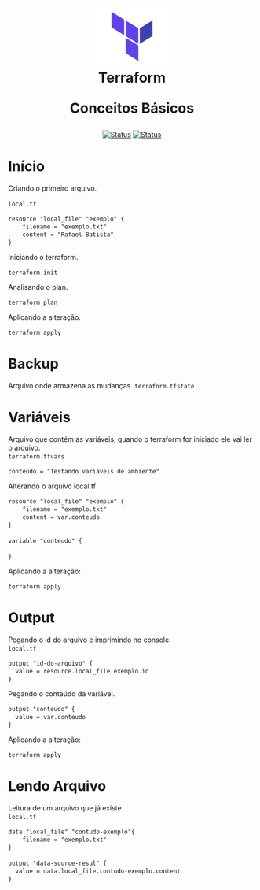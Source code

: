 <h1 align="center">
  <img src="./../image/terraform.png" alt="Kubernetes" width=150px height=120px >
  <br>
  Terraform

Conceitos Básicos
</h1>

<div align="center">

[![Status](https://img.shields.io/badge/version-1.0-blue)]()
[![Status](https://img.shields.io/badge/status-active-success.svg)]()

</div>


# Início

Criando o primeiro arquivo.

`local.tf`
```
resource "local_file" "exemplo" {
    filename = "exemplo.txt"
    content = "Rafael Batista"
}
```
Iniciando o terraform.
```
terraform init
```
Analisando o plan.
```
terraform plan
```
Aplicando a alteração.
```
terraform apply
```

# Backup
Arquivo onde armazena as mudanças. ` terraform.tfstate `

# Variáveis
Arquivo que contém as variáveis, quando o terraform for iniciado ele vai ler o arquivo.<br>
`terraform.tfvars`
```
conteudo = "Testando variáveis de ambiente"
```

Alterando o arquivo local.tf
```
resource "local_file" "exemplo" {
    filename = "exemplo.txt"
    content = var.conteudo
}

variable "conteudo" {
  
}
```
Aplicando a alteração:
```
terraform apply
```

# Output
Pegando o id do arquivo e imprimindo no console.<br>
`local.tf`
```
output "id-do-arquivo" {
  value = resource.local_file.exemplo.id
}
```
Pegando o conteúdo da variável.<br>
```
output "conteudo" {
  value = var.conteudo
}
```
Aplicando a alteração:
```
terraform apply
```
# Lendo Arquivo
Leitura de um arquivo que já existe.<br>
`local.tf`
```
data "local_file" "contudo-exemplo"{
    filename = "exemplo.txt"
}

output "data-source-resul" {
  value = data.local_file.contudo-exemplo.content
}
```